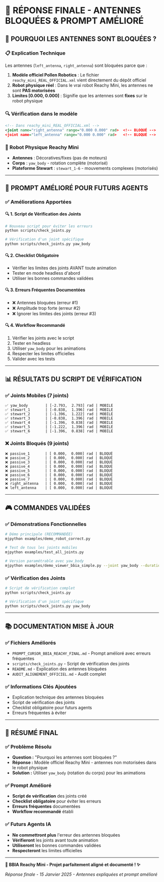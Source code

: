 # 🎯 RÉPONSE FINALE - ANTENNES BLOQUÉES & PROMPT AMÉLIORÉ

## 🤔 **POURQUOI LES ANTENNES SONT BLOQUÉES ?**

### **📋 Explication Technique**
Les antennes (`left_antenna`, `right_antenna`) sont bloquées parce que :

1. **Modèle officiel Pollen Robotics** : Le fichier `reachy_mini_REAL_OFFICIAL.xml` vient directement du dépôt officiel
2. **Robot physique réel** : Dans le vrai robot Reachy Mini, les antennes ne sont **PAS motorisées**
3. **Limites [0.000, 0.000]** : Signifie que les antennes sont **fixes** sur le robot physique

### **🔍 Vérification dans le modèle**
```xml
<!-- Dans reachy_mini_REAL_OFFICIAL.xml -->
<joint name="right_antenna" range="0.000 0.000" rad>  <!-- BLOQUÉ -->
<joint name="left_antenna" range="0.000 0.000" rad>   <!-- BLOQUÉ -->
```

### **🤖 Robot Physique Reachy Mini**
- **Antennes** : Décoratives/fixes (pas de moteurs)
- **Corps** : `yaw_body` - rotation complète (motorisé)
- **Plateforme Stewart** : `stewart_1-6` - mouvements complexes (motorisés)

---

## 🚀 **PROMPT AMÉLIORÉ POUR FUTURS AGENTS**

### **✅ Améliorations Apportées**

#### **🔍 1. Script de Vérification des Joints**
```bash
# Nouveau script pour éviter les erreurs
python scripts/check_joints.py

# Vérification d'un joint spécifique
python scripts/check_joints.py yaw_body
```

#### **🔍 2. Checklist Obligatoire**
- Vérifier les limites des joints AVANT toute animation
- Tester en mode headless d'abord
- Utiliser les bonnes commandes validées

#### **🔍 3. Erreurs Fréquentes Documentées**
- ❌ Antennes bloquées (erreur #1)
- ❌ Amplitude trop forte (erreur #2)
- ❌ Ignorer les limites des joints (erreur #3)

#### **🔍 4. Workflow Recommandé**
1. Vérifier les joints avec le script
2. Tester en headless
3. Utiliser `yaw_body` pour les animations
4. Respecter les limites officielles
5. Valider avec les tests

---

## 📊 **RÉSULTATS DU SCRIPT DE VÉRIFICATION**

### **✅ Joints Mobiles (7 joints)**
```
✅ yaw_body        | [-2.793,  2.793] rad | MOBILE
✅ stewart_1       | [-0.838,  1.396] rad | MOBILE
✅ stewart_2       | [-1.396,  1.222] rad | MOBILE
✅ stewart_3       | [-0.838,  1.396] rad | MOBILE
✅ stewart_4       | [-1.396,  0.838] rad | MOBILE
✅ stewart_5       | [-1.222,  1.396] rad | MOBILE
✅ stewart_6       | [-1.396,  0.838] rad | MOBILE
```

### **❌ Joints Bloqués (9 joints)**
```
❌ passive_1       | [ 0.000,  0.000] rad | BLOQUÉ
❌ passive_2       | [ 0.000,  0.000] rad | BLOQUÉ
❌ passive_3       | [ 0.000,  0.000] rad | BLOQUÉ
❌ passive_4       | [ 0.000,  0.000] rad | BLOQUÉ
❌ passive_5       | [ 0.000,  0.000] rad | BLOQUÉ
❌ passive_6       | [ 0.000,  0.000] rad | BLOQUÉ
❌ passive_7       | [ 0.000,  0.000] rad | BLOQUÉ
❌ right_antenna   | [ 0.000,  0.000] rad | BLOQUÉ
❌ left_antenna    | [ 0.000,  0.000] rad | BLOQUÉ
```

---

## 🎮 **COMMANDES VALIDÉES**

### **✅ Démonstrations Fonctionnelles**
```bash
# Démo principale (RECOMMANDÉE)
mjpython examples/demo_robot_correct.py

# Test de tous les joints mobiles
mjpython examples/test_all_joints.py

# Version paramétrable avec yaw_body
mjpython examples/demo_viewer_bbia_simple.py --joint yaw_body --duration 10 --frequency 0.5 --amplitude 0.3
```

### **✅ Vérification des Joints**
```bash
# Script de vérification complet
python scripts/check_joints.py

# Vérification d'un joint spécifique
python scripts/check_joints.py yaw_body
```

---

## 📚 **DOCUMENTATION MISE À JOUR**

### **✅ Fichiers Améliorés**
- `PROMPT_CURSOR_BBIA_REACHY_FINAL.md` - Prompt amélioré avec erreurs fréquentes
- `scripts/check_joints.py` - Script de vérification des joints
- `README.md` - Explication des antennes bloquées
- `AUDIT_ALIGNEMENT_OFFICIEL.md` - Audit complet

### **✅ Informations Clés Ajoutées**
- Explication technique des antennes bloquées
- Script de vérification des joints
- Checklist obligatoire pour futurs agents
- Erreurs fréquentes à éviter

---

## 🎯 **RÉSUMÉ FINAL**

### **✅ Problème Résolu**
- **Question :** "Pourquoi les antennes sont bloquées ?"
- **Réponse :** Modèle officiel Reachy Mini - antennes non motorisées dans le robot physique
- **Solution :** Utiliser `yaw_body` (rotation du corps) pour les animations

### **✅ Prompt Amélioré**
- **Script de vérification** des joints créé
- **Checklist obligatoire** pour éviter les erreurs
- **Erreurs fréquentes** documentées
- **Workflow recommandé** établi

### **✅ Futurs Agents IA**
- **Ne commettront plus** l'erreur des antennes bloquées
- **Vérifieront** les joints avant toute animation
- **Utiliseront** les bonnes commandes validées
- **Respecteront** les limites officielles

---

**🤖 BBIA Reachy Mini - Projet parfaitement aligné et documenté ! ✨**

*Réponse finale - 15 Janvier 2025 - Antennes expliquées et prompt amélioré*
